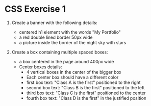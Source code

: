 # CSS Exercise 1

1. Create a banner with the following details:
   - centered h1 element with the words "My Portfolio"
   - a red double lined border 50px wide
   - a picture inside the border of the night sky with stars
  
2. Create a box containing multiple spaced boxes:
   - a box centered in the page around 400px wide
   - Center boxes details:
       - 4 vertical boxes in the center of the bigger box
       - Each center box should have a different color
       - first box text: "Class A is the first" positioned to the right
       - second box text: "Class B is the first" positioned to the left
       - third box text: "Class C is the first" positioned to the center
       - fourth box text: "Class D is the first" in the justified position
